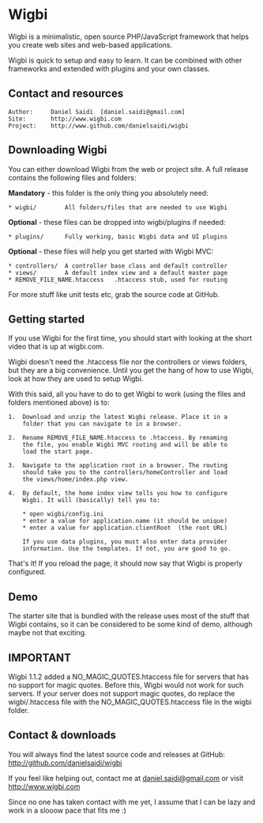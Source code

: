 Wigbi
=====

Wigbi is a minimalistic, open source PHP/JavaScript framework that
helps you create web sites and web-based applications.

Wigbi is quick to setup and easy to learn. It can be combined with
other frameworks and extended with plugins and your own classes.


Contact and resources
---------------------

	Author:		Daniel Saidi  [daniel.saidi@gmail.com]
	Site:		http://www.wigbi.com
	Project:	http://www.github.com/danielsaidi/wigbi


Downloading Wigbi
-----------------

You can either download Wigbi from the web or project site. A full
release contains the following files and folders:

**Mandatory** - this folder is the only thing you absolutely need:

	* wigbi/		All folders/files that are needed to use Wigbi
	
**Optional** - these files can be dropped into wigbi/plugins if needed:

	* plugins/		Fully working, basic Wigbi data and UI plugins

**Optional** - these files will help you get started with Wigbi MVC:

	* controllers/	A controller base class and default controller
	* views/		A default index view and a default master page
	* REMOVE_FILE_NAME.htaccess   .htaccess stub, used for routing

For more stuff like unit tests etc, grab the source code at GitHub.


Getting started
---------------

If you use Wigbi for the first time, you should start with looking
at the short video that is up at wigbi.com.

Wigbi doesn't need the .htaccess file nor the controllers or views
folders, but they are a big convenience. Until you get the hang of
how to use Wigbi, look at how they are used to setup Wigbi.

With this said, all you have to do to get Wigbi to work (using the
files and folders mentioned above) is to:

	1.	Download and unzip the latest Wigbi release. Place it in a
		folder that you can navigate to in a browser. 
	
	2.	Rename REMOVE_FILE_NAME.htaccess to .htaccess. By renaming
		the file, you enable Wigbi MVC routing and will be able to
		load the start page.
	
	3.	Navigate to the application root in a browser. The routing
		should take you to the controllers/homeController and load
		the views/home/index.php view.
		
	4.	By default, the home index view tells you how to configure
		Wigbi. It will (basically) tell you to:

		* open wigbi/config.ini
		* enter a value for application.name (it should be unique)
		* enter a value for application.clientRoot  (the root URL)

		If you use data plugins, you must also enter data provider
		information. Use the templates. If not, you are good to go.   

That's it! If you reload the page, it should now say that Wigbi is
properly configured.


Demo
----

The starter site that is bundled with the release uses most of the
stuff that Wigbi contains, so it can be considered to be some kind
of demo, although maybe not that exciting.


IMPORTANT
---------

Wigbi 1.1.2 added a NO_MAGIC_QUOTES.htaccess file for servers that
has no support for magic quotes. Before this, Wigbi would not work
for such servers. If your server does not support magic quotes, do
replace the wigbi/.htaccess file with the NO_MAGIC_QUOTES.htaccess
file in the wigbi folder.


Contact & downloads
-------------------

You will always find the latest source code and releases at GitHub:
http://github.com/danielsaidi/wigbi

If you feel like helping out, contact me at daniel.saidi@gmail.com
or visit http://www.wigbi.com

Since no one has taken contact with me yet, I assume that I can be
lazy and work in a slooow pace that fits me :)

